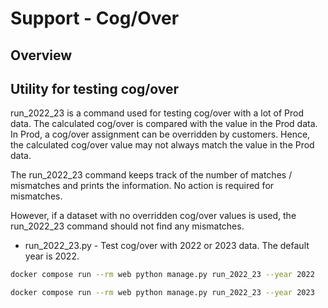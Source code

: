 # Support - Cog/Over

## Overview

## Utility for testing cog/over 

run_2022_23 is a command used for testing cog/over with a lot of Prod data.  The calculated cog/over is compared with the value in the Prod data.  In Prod, a cog/over assignment can be overridden by customers.  Hence, the calculated cog/over value may not always match the value in the Prod data.  

The run_2022_23 command keeps track of the number of matches / mismatches and prints the information.  No action is required for mismatches.

However, if a dataset with no overridden cog/over values is used, the run_2022_23 command should not find any mismatches.


- run_2022_23.py - Test cog/over with 2022 or 2023 data.  The default year is 2022.

```bash
docker compose run --rm web python manage.py run_2022_23 --year 2022
```

```bash
docker compose run --rm web python manage.py run_2022_23 --year 2023
```

